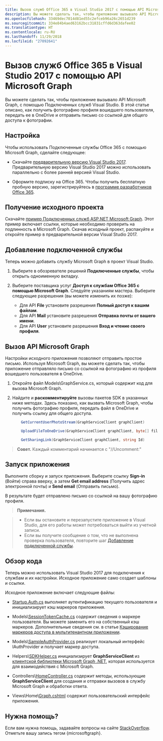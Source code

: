 ```yaml
---
title: Вызов служб Office 365 в Visual Studio 2017 с помощью API Microsoft Graph
description: Вы можете сделать так, чтобы приложение вызывало API Microsoft Graph, с помощью Подключенных служб Visual Studio. В этой статье описано, как получить фотографию профиля вошедшего пользователя, передать ее в OneDrive и отправить письмо со ссылкой для общего доступа к фотографии.
ms.openlocfilehash: 33469dec7014d81ed55c2efceb96a26c2651d239
ms.sourcegitcommit: 334e84b4aed63162bcc31831cffd6d363dafee02
ms.translationtype: HT
ms.contentlocale: ru-RU
ms.lasthandoff: 11/29/2018
ms.locfileid: "27092641"
---
```

# <a name="call-office-365-services-in-visual-studio-2017-with-the-microsoft-graph-api"></a>Вызов служб Office 365 в Visual Studio 2017 с помощью API Microsoft Graph

Вы можете сделать так, чтобы приложение вызывало API Microsoft Graph, с помощью Подключенных служб Visual Studio. В этой статье описано, как получить фотографию профиля вошедшего пользователя, передать ее в OneDrive и отправить письмо со ссылкой для общего доступа к фотографии.

## <a name="get-set-up"></a>Настройка

Чтобы использовать Подключенные службы Office 365 с помощью Microsoft Graph, сделайте следующее:

- Скачайте [предварительную версию Visual Studio 2017](https://www.visualstudio.com/vs/preview/). Предварительную версию Visual Studio 2017 можно использовать параллельно с более ранней версией Visual Studio.

- Оформите подписку на Office 365. Чтобы получить бесплатную пробную версию, зарегистрируйтесь в [программе разработчиков Office 365](https://dev.office.com/devprogram).

## <a name="get-the-starter-project"></a>Получение исходного проекта

Скачайте [пример Подключенных служб ASP.NET Microsoft Graph](https://github.com/microsoftgraph/aspnet-connect-sample/archive/Office365connectedservice.zip). Этот пример включает ссылки, которые необходимо проверить на подлинность в Microsoft Graph. Скачав исходный проект, распакуйте и откройте пример в предварительной версии Visual Studio 2017.

## <a name="add-the-connected-service"></a>Добавление подключенной службы

Теперь можно добавить службу Microsoft Graph в проект Visual Studio. 

1. Выберите в обозревателе решений **Подключенные службы**, чтобы открыть одноименную вкладку. 

2. Выберите поставщика услуг **Доступ к службам Office 365 с помощью Microsoft Graph**. Следуйте указаниям мастера. Выберите следующие разрешения (вы можете изменить их позже):

    - Для API **File** установите разрешения **Полный доступ к вашим файлам**.
    - Для API **Mail** установите разрешения **Отправка почты от вашего имени**.
    - Для API **User** установите разрешения **Вход и чтение своего профиля**.

## <a name="call-the-microsoft-graph-api"></a>Вызов API Microsoft Graph

Настройки исходного приложения позволяют отправить простое письмо. Используя Microsoft Graph, вы можете сделать так, чтобы приложение отправляло письмо со ссылкой на фотографию из профиля вошедшего пользователя в OneDrive.

1. Откройте файл Models\GraphService.cs, который содержит код для вызова Microsoft Graph.

2. Найдите и **раскомментируйте** вызовы пакетов SDK в указанных ниже методах. Здесь показано, как вызвать Microsoft Graph, чтобы получить фотографию профиля, передать файл в OneDrive и получить ссылку для общего доступа.

    ```csharp
        GetCurrentUserPhotoStream(GraphServiceClient graphClient)
    ```
    
    ```csharp
        UploadFileToOneDrive(GraphServiceClient graphClient, byte[] file)
    ```

    ```csharp
        GetSharingLink(GraphServiceClient graphClient, string Id)
    ```
 
> **Совет.** Каждый комментарий начинается с "//Uncomment:"
 

## <a name="run-the-sample"></a>Запуск приложения
Выполните сборку и запуск приложения. Выберите ссылку **Sign-in** (Войти) справа вверху, а затем **Get email address** (Получить адрес электронной почты) и **Send email** (Отправить письмо).

В результате будет отправлено письмо со ссылкой на вашу фотографию профиля.

>**Примечания.**

>- Если вы остановите и перезапустите приложение в Visual Studio, для его работы может потребоваться выйти из учетной записи.
>- Если вы получите сообщение о том, что не выполнена проверка пользователя, повторите шаг [Добавление подключенной службы](#add-the-connected-service).
    

## <a name="explore-the-code"></a>Обзор кода

Теперь можно использовать Visual Studio 2017 для подключения к службам и их настройки. Исходное приложение само создает шаблоны и ссылки.  

Исходное приложение включает следующие файлы:

- [Startup.Auth.cs](https://github.com/microsoftgraph/aspnet-connect-sample/tree/Office365connectedservice/Microsoft%20Graph%20SDK%20ASPNET%20Sample/Microsoft%20Graph%20SDK%20ASPNET%20Sample/App_Start/Startup.Auth.cs) выполняет аутентификацию текущего пользователя и инициализирует кэш маркеров приложения.

- Models\\[SessionTokenCache.cs](https://github.com/microsoftgraph/aspnet-connect-sample/tree/Office365connectedservice/Microsoft%20Graph%20SDK%20ASPNET%20Sample/Microsoft%20Graph%20SDK%20ASPNET%20Sample/TokenStorage/SessionTokenCache.cs) содержит сведения о маркере пользователя. Вы можете заменить его на собственный кэш маркеров. Дополнительные сведения см. в статье [Кэширование маркеров доступа в мультитенантном приложении](https://azure.microsoft.com/ru-RU/documentation/articles/guidance-multitenant-identity-token-cache/).

- Models\\[SampleAuthProvider.cs](https://github.com/microsoftgraph/aspnet-connect-sample/tree/Office365connectedservice/Microsoft%20Graph%20SDK%20ASPNET%20Sample/Microsoft%20Graph%20SDK%20ASPNET%20Sample/Helpers/SampleAuthProvider.cs) реализует локальный интерфейс IAuthProvider и получает маркер доступа. 

- Helpers\\[SDKHelper.cs](https://github.com/microsoftgraph/aspnet-connect-sample/tree/Office365connectedservice/Microsoft%20Graph%20SDK%20ASPNET%20Sample/Microsoft%20Graph%20SDK%20ASPNET%20Sample/Helpers/SDKHelper.cs) инициализирует **GraphServiceClient** из [клиентской библиотеки Microsoft Graph .NET](https://github.com/microsoftgraph/msgraph-sdk-dotnet), которая используется для взаимодействия с Microsoft Graph.

- Controllers\\[HomeController.cs](https://github.com/microsoftgraph/aspnet-connect-sample/tree/Office365connectedservice/Microsoft%20Graph%20SDK%20ASPNET%20Sample/Microsoft%20Graph%20SDK%20ASPNET%20Sample/Controllers/HomeController.cs) содержит методы, использующие **GraphServiceClient** для создания и отправки вызовов в службу Microsoft Graph и обработки ответа.

- Views\\Home\\[Graph.cshtml](https://github.com/microsoftgraph/aspnet-connect-sample/tree/Office365connectedservice/Microsoft%20Graph%20SDK%20ASPNET%20Sample/Microsoft%20Graph%20SDK%20ASPNET%20Sample/Views/Home/Graph.cshtml) содержит пользовательский интерфейс приложения. 


## <a name="need-help"></a>Нужна помощь?

Если вам нужна помощь, задавайте вопросы на сайте [StackOverflow](https://stackoverflow.com/questions/tagged/microsoftgraph?sort=newest). Отметьте вашу запись тегом {microsoftgraph}.

